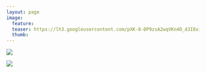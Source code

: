 ```yaml
---
layout: page
image:
  feature:
  teaser: https://lh3.googleusercontent.com/pXK-8-DP9zsA2wqVKn4O_dJI8xidN_zwuYBPZ39QqCg=w245
  thumb:
---
```


![](https://lh3.googleusercontent.com/_9J29ZOsaHiT2Xcn3kkkWkICr8zWPMgqTD_pCCV5x8k=w800)

![](https://lh3.googleusercontent.com/tvgIQ4qGmDo_MMLpAMY-7mmlIZXEiu5WZNF94NXuFME=w800)
